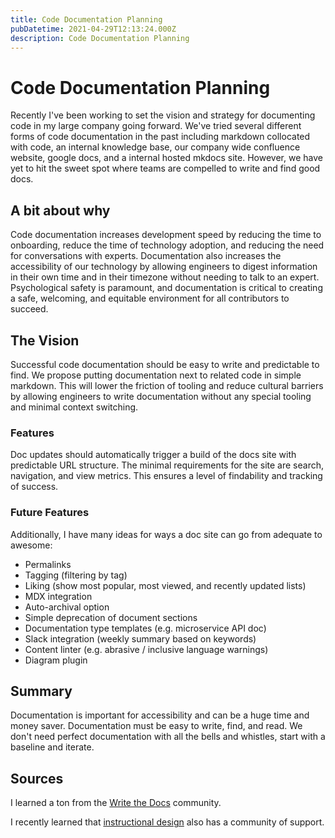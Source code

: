 ```yaml
---
title: Code Documentation Planning
pubDatetime: 2021-04-29T12:13:24.000Z
description: Code Documentation Planning
---
```


# Code Documentation Planning

Recently I've been working to set the vision and strategy for documenting code in my large company going forward. We've tried several different forms of code documentation in the past including markdown collocated with code, an internal knowledge base, our company wide confluence website, google docs, and a internal hosted mkdocs site. However, we have yet to hit the sweet spot where teams are compelled to write and find good docs.

## A bit about why

Code documentation increases development speed by reducing the time to onboarding, reduce the time of technology adoption, and reducing the need for conversations with experts. Documentation also increases the accessibility of our technology by allowing engineers to digest information in their own time and in their timezone without needing to talk to an expert. Psychological safety is paramount, and documentation is critical to creating a safe, welcoming, and equitable environment for all contributors to succeed.

## The Vision

Successful code documentation should be easy to write and predictable to find. We propose putting documentation next to related code in simple markdown. This will lower the friction of tooling and reduce cultural barriers by allowing engineers to write documentation without any special tooling and minimal context switching.

### Features

Doc updates should automatically trigger a build of the docs site with predictable URL structure. The minimal requirements for the site are search, navigation, and view metrics. This ensures a level of findability and tracking of success.

### Future Features

Additionally, I have many ideas for ways a doc site can go from adequate to awesome:

- Permalinks
- Tagging (filtering by tag)
- Liking (show most popular, most viewed, and recently updated lists)
- MDX integration
- Auto-archival option
- Simple deprecation of document sections
- Documentation type templates (e.g. microservice API doc)
- Slack integration (weekly summary based on keywords)
- Content linter (e.g. abrasive / inclusive language warnings)
- Diagram plugin

## Summary

Documentation is important for accessibility and can be a huge time and money saver. Documentation must be easy to write, find, and read. We don't need perfect documentation with all the bells and whistles, start with a baseline and iterate.

## Sources

I learned a ton from the [Write the Docs](https://www.writethedocs.org/) community.

I recently learned that [instructional design](https://www.reddit.com/r/instructionaldesign/) also has a community of support.

